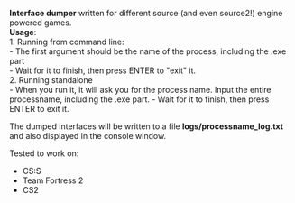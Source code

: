 **Interface dumper** written for different source (and even source2!) engine powered games. \
**Usage**: \
	1. Running from command line:\
		- The first argument should be the name of the process, including the .exe part \
		- Wait for it to finish, then press ENTER to "exit" it. \
	2. Running standalone \
		- When you run it, it will ask you for the process name. Input the entire processname, including the .exe part.
		- Wait for it to finish, then press ENTER to exit it.

The dumped interfaces will be written to a file **logs/processname_log.txt** and also displayed in the console window. 

Tested to work on:
- CS:S
- Team Fortress 2
- CS2
